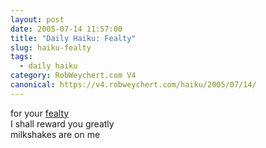 ```yaml
---
layout: post
date: 2005-07-14 11:57:00
title: "Daily Haiku: Fealty"
slug: haiku-fealty
tags:
  - daily haiku
category: RobWeychert.com V4
canonical: https://v4.robweychert.com/haiku/2005/07/14/
---
```


for your [fealty](http://dictionary.reference.com/wordoftheday/archive/2005/07/14.html)  
I shall reward you greatly  
milkshakes are on me
